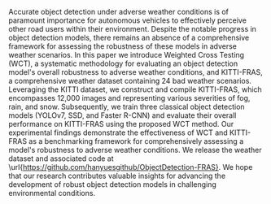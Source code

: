 Accurate object detection under adverse weather conditions is of paramount importance for autonomous vehicles to effectively perceive other road users within their environment. Despite the notable progress in object detection models, there remains an absence of a comprehensive framework for assessing the robustness of these models in adverse weather scenarios. In this paper we introduce Weighted Cross Testing (WCT), a systematic methodology for evaluating an object detection model's overall robustness to adverse weather conditions, and KITTI-FRAS, a comprehensive weather dataset containing 24 bad weather scenarios. Leveraging the KITTI dataset, we construct and compile KITTI-FRAS, which encompasses 12,000 images and representing various severities of fog, rain, and snow. Subsequently, we train three classical object detection models (YOLOv7, SSD, and Faster R-CNN) and evaluate their overall performance on KITTI-FRAS using the proposed WCT method. Our experimental findings demonstrate the effectiveness of WCT and KITTI-FRAS as a benchmarking framework for comprehensively assessing a model's robustness to adverse weather conditions. We release the weather dataset and associated code at \url{https://github.com/hanyuesgithub/ObjectDetection-FRAS}. We hope that our research contributes valuable insights for advancing the development of robust object detection models in challenging environmental conditions.
